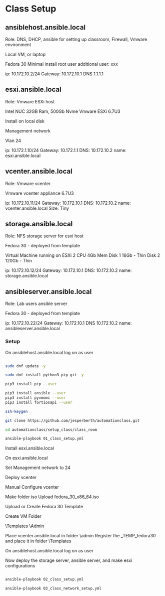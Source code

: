 # Class Setup

## ansiblehost.ansible.local

Role: DNS, DHCP, ansible for setting up classroom, Firewall, Vmware environment

Local VM, or laptop

Fedora 30
Minimal install
root user
additional user: xxx

ip: 10.172.10.2/24
Gateway: 10.172.10.1
DNS 1.1.1.1

## esxi.ansible.local

Role: Vmware ESXi host

Intel NUC
32GB Ram, 500Gb Nvme
Vmware ESXi 6.7U3

Install on local disk

Management network

Vlan 24

ip: 10.172.1.10/24
Gateway: 10.172.1.1
DNS: 10.172.10.2
name: esxi.ansible.local

## vcenter.ansible.local

Role: Vmware vcenter

Vmware vcenter appliance 6.7U3

ip: 10.172.10.11/24
Gateway: 10.172.10.1
DNS: 10.172.10.2
name: vcenter.ansible.local
Size: Tiny

## storage.ansible.local

Role: NFS storage server for esxi host

Fedora 30 - deployed from template

Virtual Machine running on ESXi
2 CPU
4Gb Mem
Disk 1 16Gb - Thin
Disk 2 120Gb - Thin

ip: 10.172.10.12/24
Gateway: 10.172.10.1
DNS: 10.172.10.2
name: storage.ansible.local

## ansibleserver.ansible.local

Role: Lab users ansible server

Fedora 30 - deployed from template

ip: 10.172.10.22/24
Gateway: 10.172.10.1
DNS 10.172.10.2
name: ansibleserver.ansible.local

### Setup

On ansiblehost.ansible.local log on as user

```bash

sudo dnf update -y

sudo dnf install python3-pip git -y

pip3 install pip --user

pip3 install ansible --user
pip3 install pyvmomi --user
pip3 install fortiosapi --user  

ssh-keygen

git clone https://github.com/jesperberth/automationclass.git

cd automationclass/setup_class/class_room

ansible-playbook 01_class_setup.yml

```

Install esxi.ansible.local

On esxi.ansible.local

Set Management network to 24

Deploy vcenter

Manual Configure vcenter

Make folder iso
Upload fedora_30_x86_64.iso

Upload or Create Fedora 30 Template

Create VM Folder

\Templates
\Admin

Place vcenter.ansible.local in folder \admin
Register the _TEMP_fedora30 and place it in folder \Templates

On ansiblehost.ansible.local log on as user

Now deploy the storage server, ansible server, and make esxi configurations

```bash

ansible-playbook 02_class_setup.yml

ansible-playbook 03_class_network_setup.yml

```
